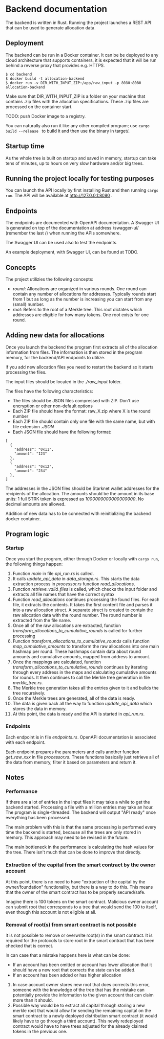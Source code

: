 # Backend documentation

The backend is written in Rust. Running the project launches a REST API that can be used to generate allocation data.

## Deployment

The backend can be run in a Docker container. It can be be deployed to any cloud architecture that supports containers, it is expected that it will be run behind a reverse proxy that provides e.g. HTTPS.

```
$ cd backend
$ docker build -t allocation-backend
$ docker run -v DIR_WITH_INPUT_ZIP:/app/raw_input -p 8080:8080 allocation-backend
```

Make sure that DIR_WITH_INPUT_ZIP is a folder on your machine that contains .zip files with the allocation specifications. These .zip files are processed on the container start.

TODO: push Docker image to a registry.

You can naturally also run it like any other compiled program; use `cargo build --release ` to build it and then use the binary in target/.

## Startup time

As the whole tree is built on startup and saved in memory, startup can take tens of minutes, up to hours on very slow hardware and/or big trees.

## Running the project locally for testing purposes

You can launch the API locally by first installing Rust and then running `cargo run`. The API will be available at http://127.0.0.1:8080 .

## Endpoints

The endpoints are documented with OpenAPI documentation. A Swagger UI is generated on top of the documentation at address /swagger-ui/ (remember the last /) when running the APIs somewhere.

The Swagger UI can be used also to test the endpoints.

An example deployment, with Swagger UI, can be found at TODO.

## Concepts

The project utilizies the following concepts:

- _round_: Allocations are organized in various rounds. One round can contain any number of allocations for addresses. Typically rounds start from 1 but as long as the number is increasing you can start from any (small) number.
- _root_: Refers to the root of a Merkle tree. This root dictates which addresses are eligible for how many tokens. One root exists for one round.

## Adding new data for allocations

Once you launch the backend the program first extracts all of the allocation information from files. The information is then stored in the program memory, for the backend/API endpoints to utilize.

If you add new allocation files you need to restart the backend so it starts processing the files.

The input files should be located in the _./raw_input_ folder.

The files have the following characteristics:

- The files should be JSON files compressed with ZIP. Don't use encryption or other non-default options
- Each ZIP file should have the format: raw_X.zip where X is the round number
- Each ZIP file should contain only one file with the same name, but with file extension _.JSON_
- Each JSON file should have the following format:

```
[
  {
    "address": "0x11",
    "amount": "123"
  },
  {
    "address": "0x12",
    "amount": "234"
  },
]

```

The addresses in the JSON files should be Starknet wallet addresses for the recipients of the allocation. The amounts should be the amount in its base units: 1 full STRK token is expressed as _1000000000000000000_. No decimal amounts are allowed.

Addition of new data has to be connected with reinitializing the backend docker container.

## Program logic

### Startup

Once you start the program, either through Docker or locally with `cargo run`, the following things happen:

1. Function _main_ in file _api_run.rs_ is called.
1. It calls _update_api_data_ in _data_storage.rs_. This starts the data extraction process in _processor.rs_ function _read_allocations_.
1. Function _retrieve_valid_files_ is called, which checks the input folder and extracts all file names that have the correct syntax
1. Function _read_allocations_ continues processing the found files. For each file, it extracts the contents. It takes the first content file and parses it into a raw allocation struct. A separate struct is created to contain the raw allocation data with the round number. The round number is extracted from the file name.
1. Once all of the raw allocations are extracted, function _transform_allocations_to_cumulative_rounds_ is called for further processing
1. Function _transform_allocations_to_cumulative_rounds_ calls function _map_cumulative_amounts_ to transform the raw allocations into one main hashmap per round. These hashmaps contain data about round amounts and cumulative amounts, mapped from address to amount.
1. Once the mappings are calculated, function _transform_allocations_to_cumulative_rounds_ continues by iterating through every address in the maps and calculating cumulative amounts for rounds. It then continues to call the Merkle tree generation in file _merkle_tree.rs_.
1. The Merkle tree generation takes all the entries given to it and builds the tree recursively.
1. Once the Merkle trees are generated, all of the data is ready.
1. The data is given back all the way to function _update_api_data_ which stores the data in memory.
1. At this point, the data is ready and the API is started in _api_run.rs_.

### Endpoints

Each endpoint is in file _endpoints.rs_. OpenAPI documentation is associated with each endpoint.

Each endpoint prepares the parameters and calls another function _get_raw_xxx_ in file _processor.rs_. These functions basically just retrieve all of the data from memory, filter it based on parameters and return it.

## Notes

### Performance

If there are a lot of entries in the input files it may take a while to get the backend started. Processing a file with a million entries may take an hour. The program is single-threaded. The backend will output "API ready" once everything has been processed.

The main problem with this is that the same processing is performed every time the backend is started, because all the trees are only stored in memory. This approach may need to be revised in the future.

The main bottleneck in the performance is calculating the hash values for the tree. There isn't much that can be done to improve that directly.

### Extraction of the capital from the smart contract by the owner account

At this point, there is no need to have "extraction of the capital by the owner/foundation" functionality, but there is a way to do this. This means that the owner of the smart contract has to be properly secured/safe.

Imagine there is 100 tokens on the smart contract. Malicious owner account can submit root that corresponds to a tree that would send the 100 to itself, even though this account is not eligible at all.

### Removal of root(s) from smart contract is not possible

It is not possible to remove or overwrite root(s) in the smart contract. It is required for the protocols to store root in the smart contract that has been checked that is correct.

In can case that a mistake happens here is what can be done:

- If an account has been omitted or account has lower allocation that it should have a new root that corrects the state can be added.
- If an account has been added or has higher allocation

1. In case account owner stores new root that does corrects this error, someone with the knowledge of the tree that has the mistake can potentially provide the information to the given account that can claim more than it should.
1. Possible way would be to extract all capital through storing a new merkle root that would allow for sending the remaining capital on the smart contract to a newly deployed distribution smart contract (it would likely have to go through a third account). This newly redeployed contract would have to have trees adjusted for the already claimed tokens in the previous one.
